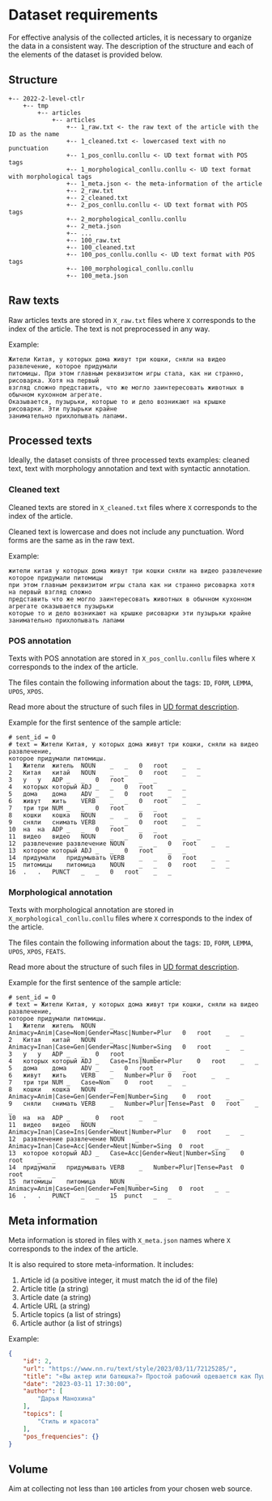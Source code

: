 # Dataset requirements

For effective analysis of the collected articles, it is necessary to organize the data in a
consistent way.
The description of the structure and each of the elements of the dataset is provided below.

## Structure

```text
+-- 2022-2-level-ctlr
    +-- tmp
        +-- articles
            +-- articles
                +-- 1_raw.txt <- the raw text of the article with the ID as the name
                +-- 1_cleaned.txt <- lowercased text with no punctuation
                +-- 1_pos_conllu.conllu <- UD text format with POS tags
                +-- 1_morphological_conllu.conllu <- UD text format with morphological tags
                +-- 1_meta.json <- the meta-information of the article
                +-- 2_raw.txt
                +-- 2_cleaned.txt
                +-- 2_pos_conllu.conllu <- UD text format with POS tags
                +-- 2_morphological_conllu.conllu
                +-- 2_meta.json
                +-- ...
                +-- 100_raw.txt
                +-- 100_cleaned.txt
                +-- 100_pos_conllu.conllu <- UD text format with POS tags
                +-- 100_morphological_conllu.conllu
                +-- 100_meta.json
```

## Raw texts

Raw articles texts are stored in `X_raw.txt` files where `X` corresponds to the index
of the article. The text is not preprocessed in any way.

Example:

```text
Жители Китая, у которых дома живут три кошки, сняли на видео развлечение, которое придумали
питомицы. При этом главным реквизитом игры стала, как ни странно, рисоварка. Хотя на первый
взгляд сложно представить, что же могло заинтересовать животных в обычном кухонном агрегате.
Оказывается, пузырьки, которые то и дело возникают на крышке рисоварки. Эти пузырьки крайне
занимательно прихлопывать лапами.
```

## Processed texts

Ideally, the dataset consists of three processed texts examples: cleaned text, text with
morphology annotation and text with syntactic annotation.

### Cleaned text

Cleaned texts are stored in `X_cleaned.txt` files where `X` corresponds to the index
of the article.

Cleaned text is lowercase and does not include any punctuation.
Word forms are the same as in the raw text.

Example:

```text
жители китая у которых дома живут три кошки сняли на видео развлечение которое придумали питомицы
при этом главным реквизитом игры стала как ни странно рисоварка хотя на первый взгляд сложно
представить что же могло заинтересовать животных в обычном кухонном агрегате оказывается пузырьки
которые то и дело возникают на крышке рисоварки эти пузырьки крайне занимательно прихлопывать лапами
```

### POS annotation

Texts with POS annotation are stored in `X_pos_conllu.conllu` files where `X` corresponds to
the index of the article.

The files contain the following information about the tags: `ID`, `FORM`, `LEMMA`, `UPOS`, `XPOS`.

Read more about the structure of such files in [UD format description](ud_format.md).

Example for the first sentence of the sample article:

```text
# sent_id = 0
# text = Жители Китая, у которых дома живут три кошки, сняли на видео развлечение,
которое придумали питомицы.
1   Жители  житель  NOUN    _   _   0   root    _   _
2   Китая   китай   NOUN    _   _   0   root    _   _
3   у   у   ADP _   _   0   root    _   _
4   которых который ADJ _   _   0   root    _   _
5   дома    дома    ADV _   _   0   root    _   _
6   живут   жить    VERB    _   _   0   root    _   _
7   три три NUM _   _   0   root    _   _
8   кошки   кошка   NOUN    _   _   0   root    _   _
9   сняли   снимать VERB    _   _   0   root    _   _
10  на  на  ADP _   _   0   root    _   _
11  видео   видео   NOUN    _   _   0   root    _   _
12  развлечение развлечение NOUN    _   _   0   root    _   _
13  которое который ADJ _   _   0   root    _   _
14  придумали   придумывать VERB    _   _   0   root    _   _
15  питомицы    питомица    NOUN    _   _   0   root    _   _
16  .   .   PUNCT   _   _   0   root    _   _
```

### Morphological annotation

Texts with morphological annotation are stored in `X_morphological_conllu.conllu` files where `X`
corresponds to the index of the article.

The files contain the following information about the tags: `ID`, `FORM`, `LEMMA`, `UPOS`, `XPOS`, `FEATS`.

Read more about the structure of such files in [UD format description](ud_format.md).

Example for the first sentence of the sample article:

```text
# sent_id = 0
# text = Жители Китая, у которых дома живут три кошки, сняли на видео развлечение,
которое придумали питомицы.
1   Жители  житель  NOUN    _   Animacy=Anim|Case=Nom|Gender=Masc|Number=Plur   0   root    _   _
2   Китая   китай   NOUN    _   Animacy=Inan|Case=Gen|Gender=Masc|Number=Sing   0   root    _   _
3   у   у   ADP _   _   0   root    _   _
4   которых который ADJ _   Case=Ins|Number=Plur    0   root    _   _
5   дома    дома    ADV _   _   0   root    _   _
6   живут   жить    VERB    _   Number=Plur 0   root    _   _
7   три три NUM _   Case=Nom    0   root    _   _
8   кошки   кошка   NOUN    _   Animacy=Anim|Case=Gen|Gender=Fem|Number=Sing    0   root    _   _
9   сняли   снимать VERB    _   Number=Plur|Tense=Past  0   root    _   _
10  на  на  ADP _   _   0   root    _   _
11  видео   видео   NOUN    _   Animacy=Inan|Case=Ins|Gender=Neut|Number=Plur   0   root    _   _
12  развлечение развлечение NOUN   _  Animacy=Inan|Case=Acc|Gender=Neut|Number=Sing  0  root   _  _
13  которое который ADJ _   Case=Acc|Gender=Neut|Number=Sing    0   root    _   _
14  придумали   придумывать VERB    _   Number=Plur|Tense=Past  0   root    _   _
15  питомицы    питомица    NOUN   _  Animacy=Anim|Case=Gen|Gender=Fem|Number=Sing   0  root   _  _
16  .   .   PUNCT   _   _   15  punct   _   _
```

## Meta information

Meta information is stored in files with `X_meta.json` names where `X` corresponds to
the index of the article.

It is also required to store meta-information. It includes:

1. Article id (a positive integer, it must match the id of the file)
2. Article title (a string)
3. Article date (a string)
4. Article URL  (a string)
5. Article topics (a list of strings)
6. Article author (a list of strings)

Example:

```json
{
    "id": 2,
    "url": "https://www.nn.ru/text/style/2023/03/11/72125285/",
    "title": "«Вы актер или батюшка?» Простой рабочий одевается как Пушкин и ходит так на оборонный завод",
    "date": "2023-03-11 17:30:00",
    "author": [
        "Дарья Манохина"
    ],
    "topics": [
        "Стиль и красота"
    ],
    "pos_frequencies": {}
}
```

## Volume

Aim at collecting not less than `100` articles from your chosen web source.
